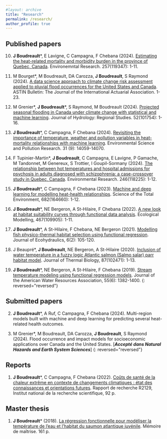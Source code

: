 ```yaml
---
#layout: archive
title: "Research"
permalink: /research/
author_profile: true
---
```


Published papers
---------------

10. **J Boudreault***, E Lavigne, C Campagna, F Chebana (2024). [Estimating the heat-related mortality and morbidity burden in the province of Quebec, Canada](https://doi.org/10.1016/j.envres.2024.119347). Environemntal Research. 257(119347): 1-11.

9. M Bourget*, M Boudreault, DA Carozza, **J Boudreault**, S Raymond (2024). [A data science approach to climate change risk assessment applied to pluvial flood occurrences for the United States and Canada](https://doi.org/10.1017/asb.2024.19). ASTIN Bulletin: The Journal of the International Actuarial Association. 1-23.

8. M Grenier\*, **J Boudreault**\*, S Raymond, M Boudreault (2024). [Projected seasonal flooding in Canada under climate change with statistical and machine learning](https://doi.org/10.1016/j.ejrh.2024.101754). Journal of Hydrology: Regional Studies. 52(101754): 1-16. 

7. **J Boudreault***, C Campagna, F Chebana (2024). [Revisiting the importance of temperature, weather and pollution variables in heat-mortality relationships with machine learning](https://doi.org/10.1007/s11356-024-31969-z). Environmental Science and Pollution Research. 31 (9): 14059-14070.

6. F Tupinier-Martin*, **J Boudreault**, C Campagna, E Lavigne, P Gamache, M Tandonnet, M Genereux, S Trottier, I Goupil-Sormany (2024). [The relationship between hot temperatures and hospital admissions for psychosis in adults diagnosed with schizophrenia: a case-crossover study in Quebec, Canada](https://doi.org/10.1016/j.envres.2024.118225). Environmental Research. 246(118225): 1-12.

5. **J Boudreault***, C Campagna, F Chebana (2023). [Machine and deep learning for modelling heat-health relationships](https://doi.org/10.1016/j.scitotenv.2023.164660). Science of the Total Environment, 682(164660): 1-12.

4. **J Boudreault***, NE Bergeron, A St-Hilaire, F Chebana (2022). [A new look at habitat suitability curves through functional data analysis](https://www.sciencedirect.com/science/article/abs/pii/S030438002200031X?via%3Dihub). Ecological Modelling, 467(109905): 1-11. 

3. **J Boudreault***, A St-Hilaire, F Chebana, NE Bergeron (2021). [Modelling fish physico-thermal habitat selection using functional regression](https://www.tandfonline.com/doi/full/10.1080/24705357.2020.1840313). Journal of Ecohydraulics, 6(2): 105-120.

2. J Beaupré*, **J Boudreault**, NE Bergeron, A St-Hilaire (2020). [Inclusion of water temperature in a fuzzy logic Atlantic salmon (Salmo salar) parr habitat model](https://www.sciencedirect.com/science/article/abs/pii/S0306456519304012?via%3Dihub). Journal of Thermal Biology, 87(102471): 1-13.

1. **J Boudreault***, NE Bergeron, A St-Hilaire, F Chebana (2019). [Stream temperature modeling using functional regression models](https://onlinelibrary.wiley.com/doi/abs/10.1111/1752-1688.12778). Journal of the American Water Resources Association, 55(6): 1382-1400.
{: reversed="reversed"}

Submitted papers
---------------

2. **J Boudreault***, A Ruf, C Campagna, F Chebana (2024). Multi-region models built with machine and deep learning for predicting several heat-related health outcomes.

1. M Grenier\*, M Boudreault, DA Carozza, **J Boudreault**, S Raymond (2024). Flood occurrence and impact models for socioeconomic applications over Canada and the United States. [***Accepté dans Natural Hazards and Earth System Sciences***]
{: reversed="reversed"}


Reports
---------------

1. **J Boudreault***, C Campagna, F Chebana (2022). [Coûts de santé de la chaleur extrême en contexte de changements climatiques : état des connaissances et orientations futures](https://espace.inrs.ca/id/eprint/13052/). Rapport de recherche R2129, Institut national de la recherche scientifique, 92 p.


Master thesis
---------------

1. **J Boudreault*** (2018). [La régression fonctionnelle pour modéliser la température de l’eau et l’habitat du saumon atlantique juvénile](https://espace.inrs.ca/id/eprint/8791/). Mémoire de maîtrise. 161 p.